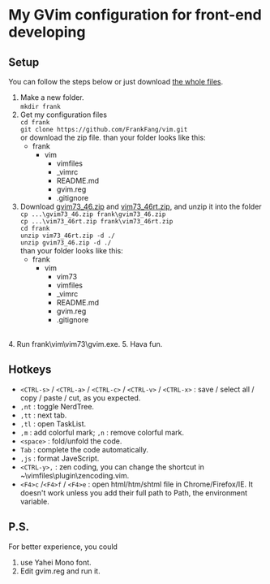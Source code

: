 My GVim configuration for front-end developing 
=

## Setup ##

You can follow the steps below or just download [the whole files](https://sourceforge.net/projects/mygvim/files/).


1. Make a new folder.<br/>
    `mkdir frank`
2. Get my configuration files<br/>
    `cd frank`<br/>
    `git clone https://github.com/FrankFang/vim.git`<br/>
    or download the zip file.  than your folder looks like this:<br/>
	- frank
		- 	vim
			- 	vimfiles
			- 	_vimrc
			- 	README.md
			- 	gvim.reg
			- 	.gitignore
3. Download [gvim73_46.zip](http://ftp.vim.org/pub/vim/pc/gvim73_46.zip) and [vim73_46rt.zip](http://ftp.vim.org/pub/vim/pc/vim73_46rt.zip), and unzip it into the folder<br/>
    `cp ...\gvim73_46.zip frank\gvim73_46.zip`<br/>
    `cp ...\vim73_46rt.zip frank\vim73_46rt.zip`<br/>
    `cd frank`<br/>
    `unzip vim73_46rt.zip -d ./`<br/>
    `unzip gvim73_46.zip -d ./`<br/>
    than your folder looks like this:<br/>
    + frank
    	+ vim
            + vim73
            + vimfiles
            + _vimrc
            + README.md
            + gvim.reg
            + .gitignore
<br/>
4. Run frank\vim\vim73\gvim.exe.
5. Hava fun. 

## Hotkeys ##

* `<CTRL-s>` / `<CTRL-a>` / `<CTRL-c>` / `<CTRL-v>` / `<CTRL-x>` : save / select all / copy / paste / cut, as you expected.
* `,nt` : toggle NerdTree.
* `,tt` : next tab.
* `,tl` : open TaskList.
* `,m` : add colorful mark; `,n` : remove colorful mark.
* `<space>` : fold/unfold the code.
* `Tab` : complete the code automatically.
* `,js` : format JaveScript.
* `<CTRL-y>,` : zen coding, you can change the shortcut in ~\vimfiles\plugin\zencoding.vim.
* `<F4>c` /`<F4>f` / `<F4>e` : open html/htm/shtml file in Chrome/Firefox/IE. It doesn't work unless you add their full path to Path, the environment variable.

## P.S. ##

For better experience, you could 

1. use Yahei Mono font.
2. Edit gvim.reg and run it.


